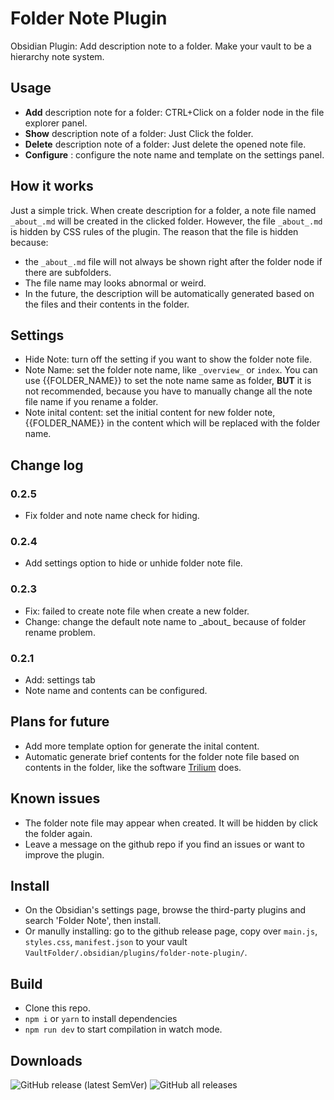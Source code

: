 # Folder Note Plugin

Obsidian Plugin: Add description note to a folder. Make your vault to be a hierarchy note system.

## Usage

- **Add** description note for a folder: CTRL+Click on a folder node in the file explorer panel.
- **Show** description note of a folder: Just Click the folder.
- **Delete** description note of a folder: Just delete the opened note file.
- **Configure** : configure the note name and template on the settings panel.

## How it works

Just a simple trick. When create description for a folder, a note file named `_about_.md` will be created in the clicked folder. However, the file `_about_.md` is hidden by CSS rules of the plugin. The reason that the file is hidden because:

- the `_about_.md` file will not always be shown right after the folder node if there are subfolders.
- The file name may looks abnormal or weird.
- In the future, the description will be automatically generated based on the files and their contents in the folder. 

## Settings

- Hide Note: turn off the setting if you want to show the folder note file.
- Note Name: set the folder note name, like `_overview_` or `index`. You can use {{FOLDER_NAME}} to set the note name same as folder, **BUT** it is not recommended, because you have to manually change all the note file name if you rename a folder.
- Note inital content: set the initial content for new folder note, {{FOLDER_NAME}} in the content which will be replaced with the folder name.

## Change log

### 0.2.5

- Fix folder and note name check for hiding.

### 0.2.4

- Add settings option to hide or unhide folder note file.

### 0.2.3

- Fix: failed to create note file when create a new folder.
- Change: change the default note name to \_about\_ because of folder rename problem.

### 0.2.1

- Add: settings tab
- Note name and contents can be configured.

## Plans for future

- Add more template option for generate the inital content.
- Automatic generate brief contents for the folder note file based on contents in the folder, like the software [Trilium](https://github.com/zadam/trilium) does. 

## Known issues

- The folder note file may appear when created. It will be hidden by click the folder again.
- Leave a message on the github repo if you find an issues or want to improve the plugin.

## Install

- On the Obsidian's settings page, browse the third-party plugins and search 'Folder Note', then install.
- Or manully installing: go to the github release page, copy over `main.js`, `styles.css`, `manifest.json` to your vault `VaultFolder/.obsidian/plugins/folder-note-plugin/`.

## Build

- Clone this repo.
- `npm i` or `yarn` to install dependencies
- `npm run dev` to start compilation in watch mode.

## Downloads

![GitHub release (latest SemVer)](https://img.shields.io/github/v/release/xpgo/obsidian-folder-note-plugin?style=for-the-badge)
![GitHub all releases](https://img.shields.io/github/downloads/xpgo/obsidian-folder-note-plugin/total?style=for-the-badge)
